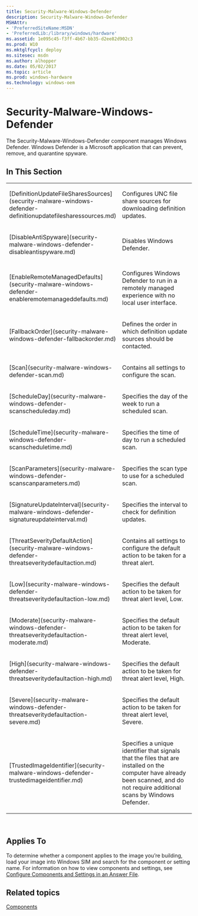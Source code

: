 ```yaml
---
title: Security-Malware-Windows-Defender
description: Security-Malware-Windows-Defender
MSHAttr:
- 'PreferredSiteName:MSDN'
- 'PreferredLib:/library/windows/hardware'
ms.assetid: 1e095c45-f3ff-4b67-bb35-d2ee82d902c3
ms.prod: W10
ms.mktglfcycl: deploy
ms.sitesec: msdn
ms.author: alhopper
ms.date: 05/02/2017
ms.topic: article
ms.prod: windows-hardware
ms.technology: windows-oem
---
```


# Security-Malware-Windows-Defender


The Security-Malware-Windows-Defender component manages Windows Defender. Windows Defender is a Microsoft application that can prevent, remove, and quarantine spyware.

## In This Section


<table>
<colgroup>
<col width="50%" />
<col width="50%" />
</colgroup>
<tbody>
<tr class="odd">
<td><p>[DefinitionUpdateFileSharesSources](security-malware-windows-defender-definitionupdatefilesharessources.md)</p></td>
<td><p>Configures UNC file share sources for downloading definition updates.</p></td>
</tr>
<tr class="even">
<td><p>[DisableAntiSpyware](security-malware-windows-defender-disableantispyware.md)</p></td>
<td><p>Disables Windows Defender.</p></td>
</tr>
<tr class="odd">
<td><p>[EnableRemoteManagedDefaults](security-malware-windows-defender-enableremotemanageddefaults.md)</p></td>
<td><p>Configures Windows Defender to run in a remotely managed experience with no local user interface.</p></td>
</tr>
<tr class="even">
<td><p>[FallbackOrder](security-malware-windows-defender-fallbackorder.md)</p></td>
<td><p>Defines the order in which definition update sources should be contacted.</p></td>
</tr>
<tr class="odd">
<td><p>[Scan](security-malware-windows-defender-scan.md)</p></td>
<td><p>Contains all settings to configure the scan.</p></td>
</tr>
<tr class="even">
<td><p>[ScheduleDay](security-malware-windows-defender-scanscheduleday.md)</p></td>
<td><p>Specifies the day of the week to run a scheduled scan.</p></td>
</tr>
<tr class="odd">
<td><p>[ScheduleTime](security-malware-windows-defender-scanscheduletime.md)</p></td>
<td><p>Specifies the time of day to run a scheduled scan.</p></td>
</tr>
<tr class="even">
<td><p>[ScanParameters](security-malware-windows-defender-scanscanparameters.md)</p></td>
<td><p>Specifies the scan type to use for a scheduled scan.</p></td>
</tr>
<tr class="odd">
<td><p>[SignatureUpdateInterval](security-malware-windows-defender-signatureupdateinterval.md)</p></td>
<td><p>Specifies the interval to check for definition updates.</p></td>
</tr>
<tr class="even">
<td><p>[ThreatSeverityDefaultAction](security-malware-windows-defender-threatseveritydefaultaction.md)</p></td>
<td><p>Contains all settings to configure the default action to be taken for a threat alert.</p></td>
</tr>
<tr class="odd">
<td><p>[Low](security-malware-windows-defender-threatseveritydefaultaction-low.md)</p></td>
<td><p>Specifies the default action to be taken for threat alert level, Low.</p></td>
</tr>
<tr class="even">
<td><p>[Moderate](security-malware-windows-defender-threatseveritydefaultaction-moderate.md)</p></td>
<td><p>Specifies the default action to be taken for threat alert level, Moderate.</p></td>
</tr>
<tr class="odd">
<td><p>[High](security-malware-windows-defender-threatseveritydefaultaction-high.md)</p></td>
<td><p>Specifies the default action to be taken for threat alert level, High.</p></td>
</tr>
<tr class="even">
<td><p>[Severe](security-malware-windows-defender-threatseveritydefaultaction-severe.md)</p></td>
<td><p>Specifies the default action to be taken for threat alert level, Severe.</p></td>
</tr>
<tr class="odd">
<td><p>[TrustedImageIdentifier](security-malware-windows-defender-trustedimageidentifier.md)</p></td>
<td><p>Specifies a unique identifier that signals that the files that are installed on the computer have already been scanned, and do not require additional scans by Windows Defender.</p></td>
</tr>
</tbody>
</table>

 

## Applies To


To determine whether a component applies to the image you’re building, load your image into Windows SIM and search for the component or setting name. For information on how to view components and settings, see [Configure Components and Settings in an Answer File](https://msdn.microsoft.com/library/windows/hardware/dn915078).

## Related topics


[Components](components-b-unattend.md)

 

 







